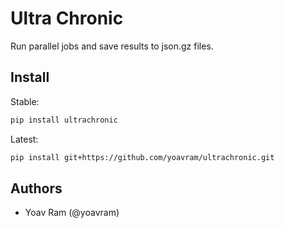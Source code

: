 # Ultra Chronic

Run parallel jobs and save results to json.gz files.

## Install

Stable:

```sh
pip install ultrachronic
```

Latest:

```sh
pip install git+https://github.com/yoavram/ultrachronic.git
```

## Authors

- Yoav Ram (@yoavram)
